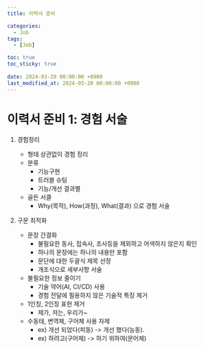 ```yaml
---
title: 이력서 준비

categories:
  - Job
tags:
  - [Job]

toc: true
toc_sticky: true
 
date: 2024-03-20 00:00:00 +0900
last_modified_at: 2024-03-20 00:00:00 +0900
---
```

# 이력서 준비 1: 경험 서술
1. 경험정리
	- 형태 상관없이 경험 정리
	- 분류
		- 기능구현
		- 트러블 슈팅
		- 기능/개선 결과별
	- 골든 서클
		- Why(목적), How(과정), What(결과) 으로 경험 서술

2. 구문 최적화
	- 문장 간결화
		- 불필요한 동사, 접속사, 조사등을 제외하고 어색하지 않은지 확인
		- 하나의 문장에는 하나의 내용만 포함
		- 문단에 대한 두괄식 제목 선정
		- 개조식으로 세부사항 서술
	- 불필요한 정보 줄이기
		- 기술 약어(AI, CI/CD) 사용
		- 경험 전달에 필용하지 않은 기술적 특징 제거
	- 1인칭, 2인칭 표현 제거
		- 제가, 저는, 우리가~
	- 수동태, 변역체, 구어체 사용 자제
		- ex) 개선 되었다(피동) -> 개선 했다(능동).
		- ex) 하려고(구어체) -> 하기 위하여(문어체)